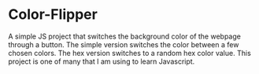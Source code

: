 # Color-Flipper
 A simple JS project that switches the background color of the webpage through a button. The simple version switches the color between a few chosen colors. The hex version switches to a random hex color value. This project is one of many that I am using to learn Javascript.
